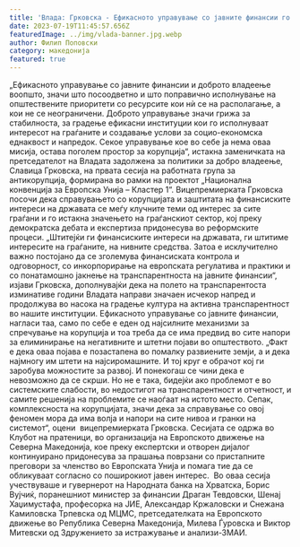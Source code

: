 ```yaml
---
title: 'Влада: Грковска - Ефикасното управување со јавните финансии го намалува просторот за злоупотреби и корупција - 19 ЈУЛИ 2023'
date: 2023-07-19T11:45:57.656Z
featuredImage: ../img/vlada-banner.jpg.webp
author: Филип Поповски
category: македонија
featured: true
---
```

„Ефикасното управување со јавните финансии и доброто владеење воопшто, значи што посоодветно и што поправично исполнување на општествените приоритети со ресурсите кои нѝ се на располагање, а кои не се неограничени. Доброто управување значи грижа за стабилноста, за градење ефикасни институции кои го исполнуваат интересот на граѓаните и создавање услови за социо-економска еднаквост и напредок. Секое управување кое во себе ја нема оваа мисија, остава поголем простор за корупција“, истакна заменичката на претседателот на Владата задолжена за политики за добро владеење, Славица Грковска, на првата сесија на работната група за антикорупција, формирана во рамки на проектот „Национална конвенција за Европска Унија – Кластер 1“.
Вицепремиерката Грковска посочи дека справувањето со корупцијата и заштитата на финансиските интереси на државата се меѓу клучните теми од интерес за сите граѓани и го истакна значењето на граѓанскиот сектор, кој преку демократска дебата и експертиза придонесува во реформските процеси.
„Штитејќи ги финансиските интереси на државата, ги штитиме интересите на граѓаните, на нивните средства. Затоа е исклучително важно постојано да се зголемува финансиската контрола и одговорност, со инкорпорирање на европската регулатива и практики и со понатамошно јакнење на транспарентноста на јавните финансии“, изјави Грковска, дополнувајќи дека на полето на транспарентоста изминативе години Владата направи значаен исчекор напред и продолжува во насока на градење култура на активна транспарентност во нашите институции.
Ефикасното управување со јавните финансии, нагласи таа, само по себе е еден од најсилните механизми за спречување на корупција и тоа треба да се има предвид во сите напори за елиминирање на негативните и штетни појави во општеството.
„Факт е дека оваа појава е позастапена во помалку развиените земји, а и дека најмногу им штети на најсиромашните. И тој круг е обрачот кој ги заробува можностите за развој. И понекогаш се чини дека е невозможно да се скрши. Но не е така, бидејќи ако проблемот е во системските слабости, во недостигот на транспарентност и отчетност, и самите решенија на проблемите се наоѓаат на истото место. Сепак, комплексноста на корупцијата, значи дека за справување со овој феномен мора да има волја и напори на сите нивоа и гранки на системот“, оцени  вицепремиерката Грковска.
Сесијата се одржа во Клубот на пратеници, во организација на Европското движење на Северна Македонија, кое преку експертски и отворен дијалог континуирано придонесува за прашања поврзани со пристапните преговори за членство во Европската Унија и помага тие да се обликуваат согласно со поширокиот јавен интерес.  Во оваа сесија учествуваше и гувернерот на Народната банка на Хрватска, Борис Вујчиќ, поранешниот министер за финансии Драган Тевдовски, Шенај Хаџимустафа, професорка на ЈИЕ, Александар Кржаловски и Снежана Камиловска Трпевска од МЦМС, претседателката на Европското движење во Република Северна Македонија, Милева Ѓуровска и Виктор Митевски од Здружението за истражување и анализи-ЗМАИ.
 
